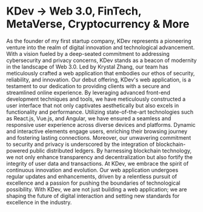 # KDev -> Web 3.0, FinTech, MetaVerse, Cryptocurrency & More 
As the founder of my first startup company, KDev represents a pioneering venture into the realm of digital innovation and technological advancement. 
With a vision fueled by a deep-seated commitment to addressing cybersecurity and privacy concerns, KDev stands as a beacon of modernity in the landscape of Web 3.0. 
Led by Krystal Zhang, our team has meticulously crafted a web application that embodies our ethos of security, reliability, and innovation.
Our debut offering, KDev's web application, is a testament to our dedication to providing clients with a secure and streamlined online experience. 
By leveraging advanced front-end development techniques and tools, we have meticulously constructed a user interface that not only captivates 
aesthetically but also excels in functionality and performance. Utilizing state-of-the-art technologies such as React.js, Vue.js, and Angular, 
we have ensured a seamless and responsive user experience across diverse devices and platforms. Dynamic and interactive elements engage users, 
enriching their browsing journey and fostering lasting connections. Moreover, our unwavering commitment to security and privacy is underscored by the 
integration of blockchain-powered public distributed ledgers. By harnessing blockchain technology, we not only enhance transparency and 
decentralization but also fortify the integrity of user data and transactions. At KDev, we embrace the spirit of continuous innovation and evolution. 
Our web application undergoes regular updates and enhancements, driven by a relentless pursuit of excellence and a passion for pushing the boundaries of technological 
possibility. With KDev, we are not just building a web application; we are shaping the future of digital interaction and setting new standards for excellence in the industry.
